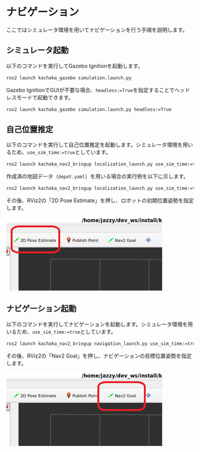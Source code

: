 
# ナビゲーション

ここではシミュレータ環境を用いてナビゲーションを行う手順を説明します。

## シミュレータ起動

以下のコマンドを実行してGazebo Ignitionを起動します。

```bash
ros2 launch kachaka_gazebo simulation.launch.py
```

Gazebo IgnitionでGUIが不要な場合、`headless:=True`を指定することでヘッドレスモードで起動できます。

```bash
ros2 launch kachaka_gazebo simulation.launch.py headless:=True
```

## 自己位置推定

以下のコマンドを実行して自己位置推定を起動します。シミュレータ環境を用いるため、`use_sim_time:=true`としています。

```bash
ros2 launch kachaka_nav2_bringup localization_launch.py use_sim_time:=true map:=<map_yaml_path>
```

作成済の地図データ（`depot.yaml`）を用いる場合の実行例を以下に示します。

```bash
ros2 launch kachaka_nav2_bringup localization_launch.py use_sim_time:=true map:=$HOME/dev_ws/src/kachaka_ros2_dev_kit/kachaka_nav2_bringup/maps/depot.yaml
```

その後、RViz2の「2D Pose Estimate」を押し、ロボットの初期位置姿勢を指定します。

![](../images/2d_pose_estimate.png)

## ナビゲーション起動

以下のコマンドを実行してナビゲーションを起動します。シミュレータ環境を用いるため、`use_sim_time:=true`としています。

```bash
ros2 launch kachaka_nav2_bringup navigation_launch.py use_sim_time:=true
```

その後、RViz2の「Nav2 Goal」を押し、ナビゲーションの目標位置姿勢を指定します。

![](../images/nav2_goal.png)

